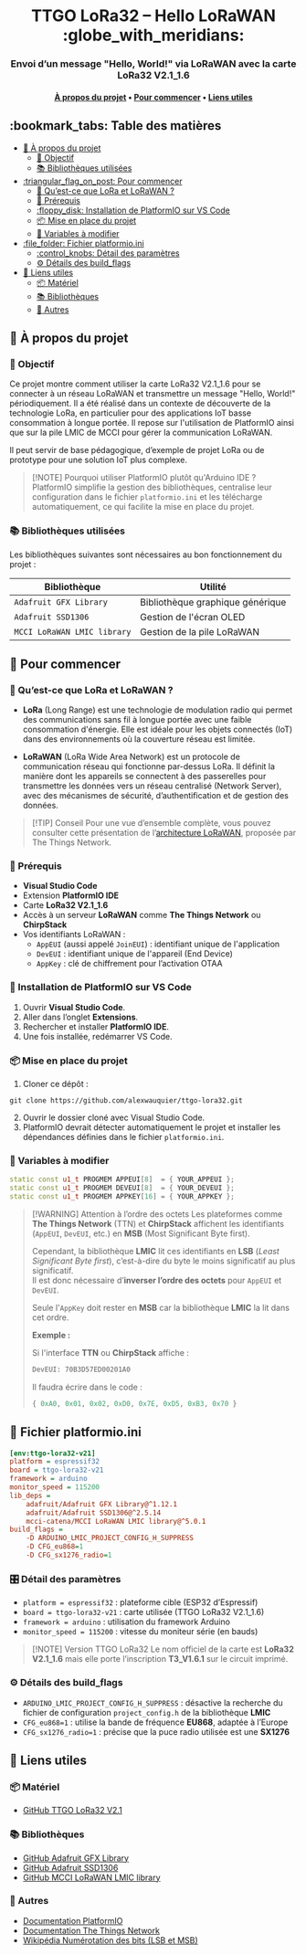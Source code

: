 <div align="center">
  <h1>TTGO LoRa32 – Hello LoRaWAN :globe_with_meridians:</h1>

  <h3>Envoi d’un message "Hello, World!" via LoRaWAN avec la carte LoRa32 V2.1_1.6</h3>

  <h4>
    <a href="#memo-à-propos-du-projet">À propos du projet</a>
    •
    <a href="#triangular_flag_on_post-pour-commencer">Pour commencer</a>
    •
    <a href="#link-liens-utiles">Liens utiles</a>
  </h4>
</div>

<h2>:bookmark_tabs: Table des matières</h2>

- [:memo: À propos du projet](#memo-à-propos-du-projet)
  - [:dart: Objectif](#dart-objectif)
  - [:books: Bibliothèques utilisées](#books-bibliothèques-utilisées)
- [:triangular\_flag\_on\_post: Pour commencer](#triangular_flag_on_post-pour-commencer)
  - [:satellite: Qu’est-ce que LoRa et LoRaWAN ?](#satellite-quest-ce-que-lora-et-lorawan-)
  - [:toolbox: Prérequis](#toolbox-prérequis)
  - [:floppy\_disk: Installation de PlatformIO sur VS Code](#floppy_disk-installation-de-platformio-sur-vs-code)
  - [:package: Mise en place du projet](#package-mise-en-place-du-projet)
  - [:wrench: Variables à modifier](#wrench-variables-à-modifier)
- [:file\_folder: Fichier platformio.ini](#file_folder-fichier-platformioini)
  - [:control\_knobs: Détail des paramètres](#control_knobs-détail-des-paramètres)
  - [:gear: Détails des build\_flags](#gear-détails-des-build_flags)
- [:link: Liens utiles](#link-liens-utiles)
  - [:package: Matériel](#package-matériel)
  - [:books: Bibliothèques](#books-bibliothèques)
  - [:pushpin: Autres](#pushpin-autres)

## :memo: À propos du projet

### :dart: Objectif

Ce projet montre comment utiliser la carte LoRa32 V2.1_1.6 pour se connecter à un réseau LoRaWAN et transmettre un message "Hello, World!" périodiquement. Il a été réalisé dans un contexte de découverte de la technologie LoRa, en particulier pour des applications IoT basse consommation à longue portée. Il repose sur l'utilisation de PlatformIO ainsi que sur la pile LMIC de MCCI pour gérer la communication LoRaWAN.

Il peut servir de base pédagogique, d’exemple de projet LoRa ou de prototype pour une solution IoT plus complexe.

> [!NOTE] Pourquoi utiliser PlatformIO plutôt qu'Arduino IDE ?
> PlatformIO simplifie la gestion des bibliothèques, centralise leur configuration dans le fichier `platformio.ini` et les télécharge automatiquement, ce qui facilite la mise en place du projet.

### :books: Bibliothèques utilisées

Les bibliothèques suivantes sont nécessaires au bon fonctionnement du projet :

| Bibliothèque                     | Utilité                          |
| -------------------------------- | -------------------------------- |
| `Adafruit GFX Library`           | Bibliothèque graphique générique |
| `Adafruit SSD1306`               | Gestion de l'écran OLED          |
| `MCCI LoRaWAN LMIC library`      | Gestion de la pile LoRaWAN       |

## :triangular_flag_on_post: Pour commencer

### :satellite: Qu’est-ce que LoRa et LoRaWAN ?

- **LoRa** (Long Range) est une technologie de modulation radio qui permet des communications sans fil à longue portée avec une faible consommation d'énergie. Elle est idéale pour les objets connectés (IoT) dans des environnements où la couverture réseau est limitée.

- **LoRaWAN** (LoRa Wide Area Network) est un protocole de communication réseau qui fonctionne par-dessus LoRa. Il définit la manière dont les appareils se connectent à des passerelles pour transmettre les données vers un réseau centralisé (Network Server), avec des mécanismes de sécurité, d’authentification et de gestion des données.

> [!TIP] Conseil
> Pour une vue d’ensemble complète, vous pouvez consulter cette présentation de l’[architecture LoRaWAN](https://www.thethingsnetwork.org/docs/lorawan/architecture/), proposée par The Things Network.

### :toolbox: Prérequis

- **Visual Studio Code**
- Extension **PlatformIO IDE**
- Carte **LoRa32 V2.1_1.6**
- Accès à un serveur **LoRaWAN** comme **The Things Network** ou **ChirpStack**
- Vos identifiants LoRaWAN :
  - `AppEUI` (aussi appelé `JoinEUI`) : identifiant unique de l'application
  - `DevEUI` : identifiant unique de l'appareil (End Device)
  - `AppKey` : clé de chiffrement pour l’activation OTAA

### :floppy_disk: Installation de PlatformIO sur VS Code

1. Ouvrir **Visual Studio Code**.
2. Aller dans l’onglet **Extensions**.
3. Rechercher et installer **PlatformIO IDE**.
4. Une fois installée, redémarrer VS Code.

### :package: Mise en place du projet

1. Cloner ce dépôt :

```
git clone https://github.com/alexwauquier/ttgo-lora32.git
```

2. Ouvrir le dossier cloné avec Visual Studio Code.
3. PlatformIO devrait détecter automatiquement le projet et installer les dépendances définies dans le fichier `platformio.ini`.

### :wrench: Variables à modifier

```cpp
static const u1_t PROGMEM APPEUI[8]  = { YOUR_APPEUI };
static const u1_t PROGMEM DEVEUI[8]  = { YOUR_DEVEUI };
static const u1_t PROGMEM APPKEY[16] = { YOUR_APPKEY };
```

> [!WARNING] Attention à l’ordre des octets
> Les plateformes comme **The Things Network** (TTN) et **ChirpStack** affichent les identifiants (`AppEUI`, `DevEUI`, etc.) en **MSB** (Most Significant Byte first).
> 
> Cependant, la bibliothèque **LMIC** lit ces identifiants en **LSB** (*Least Significant Byte first*), c’est-à-dire du byte le moins significatif au plus significatif.  
> Il est donc nécessaire d’**inverser l’ordre des octets** pour `AppEUI` et `DevEUI`.
>
> Seule l'`AppKey` doit rester en **MSB** car la bibliothèque **LMIC** la lit dans cet ordre.
> 
> **Exemple :**
> 
> Si l'interface **TTN** ou **ChirpStack** affiche :
> 
> ```txt
> DevEUI: 70B3D57ED00201A0
> ```
> 
> Il faudra écrire dans le code :
> 
> ```cpp
> { 0xA0, 0x01, 0x02, 0xD0, 0x7E, 0xD5, 0xB3, 0x70 }
> ```

## :file_folder: Fichier platformio.ini

```ini
[env:ttgo-lora32-v21]
platform = espressif32
board = ttgo-lora32-v21
framework = arduino
monitor_speed = 115200
lib_deps = 
    adafruit/Adafruit GFX Library@^1.12.1
    adafruit/Adafruit SSD1306@^2.5.14
    mcci-catena/MCCI LoRaWAN LMIC library@^5.0.1
build_flags = 
    -D ARDUINO_LMIC_PROJECT_CONFIG_H_SUPPRESS
    -D CFG_eu868=1
    -D CFG_sx1276_radio=1
```

### :control_knobs: Détail des paramètres

- `platform = espressif32` : plateforme cible (ESP32 d’Espressif)
- `board = ttgo-lora32-v21` : carte utilisée (TTGO LoRa32 V2.1_1.6)
- `framework = arduino` : utilisation du framework Arduino
- `monitor_speed = 115200` : vitesse du moniteur série (en bauds)

> [!NOTE] Version TTGO LoRa32
> Le nom officiel de la carte est **LoRa32 V2.1_1.6** mais elle porte l’inscription **T3_V1.6.1** sur le circuit imprimé.

### :gear: Détails des build_flags

- `ARDUINO_LMIC_PROJECT_CONFIG_H_SUPPRESS` : désactive la recherche du fichier de configuration `project_config.h` de la bibliothèque **LMIC**
- `CFG_eu868=1` : utilise la bande de fréquence **EU868**, adaptée à l’Europe
- `CFG_sx1276_radio=1` : précise que la puce radio utilisée est une **SX1276**

## :link: Liens utiles

### :package: Matériel

- [GitHub TTGO LoRa32 V2.1](https://github.com/LilyGO/TTGO-LoRa32-V2.1)

### :books: Bibliothèques

- [GitHub Adafruit GFX Library](https://github.com/adafruit/Adafruit-GFX-Library)
- [GitHub Adafruit SSD1306](https://github.com/adafruit/Adafruit_SSD1306)
- [GitHub MCCI LoRaWAN LMIC library](https://github.com/mcci-catena/arduino-lmic)

### :pushpin: Autres

- [Documentation PlatformIO ](https://docs.platformio.org/en/latest/)
- [Documentation The Things Network](https://www.thethingsnetwork.org/docs/)
- [Wikipédia Numérotation des bits (LSB et MSB)](https://fr.wikipedia.org/wiki/Num%C3%A9rotation_des_bits)
